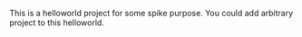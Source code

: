 This is a helloworld project for some spike purpose. You could add arbitrary project to this helloworld.